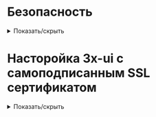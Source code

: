 # Безопасность

<details>
<summary>Показать/скрыть</summary>

# Создание нового пользователя
    adduser x

# Добавление пользователя в группу sudo (опционально, для предоставления админ-доступа)
    usermod -aG sudo x

# Переключение на нового пользователя
    su x

# Создание директории для хранения SSH-ключей
    mkdir -p ~/.ssh

# Открытие файла для добавления публичного ключа
    nano ~/.ssh/authorized_keys

# (Вставьте сюда содержимое публичного ключа из PuTTYgen и сохраните файл)

# Установка корректных прав доступа к директории и файлу ключей
    chmod 700 ~/.ssh
    chmod 600 ~/.ssh/authorized_keys

# Переключение обратно на root (если необходимо)
    exit

# Открытие конфигурационного файла SSH для редактирования
    nano /etc/ssh/sshd_config

Заменить порт

Port 22102

Найдите строку "PermitRootLogin yes" и замените её на "PermitRootLogin no", 

При необходимости измените "PasswordAuthentication yes" на "PasswordAuthentication no"

# Перезапуск службы SSH для применения изменений
    systemctl restart ssh

# Установка UFW
    sudo apt update
    sudo apt install ufw
    sudo ufw allow 22102/tcp #Открыть порт

# Блокировка ICMP-запросов для предотвращения двустороннего пинга
    sudo nano /etc/ufw/before.rules
    
    # ok icmp codes for INPUT
    -A ufw-before-input -p icmp --icmp-type destination-unreachable -j DROP
    -A ufw-before-input -p icmp --icmp-type time-exceeded -j DROP
    -A ufw-before-input -p icmp --icmp-type parameter-problem -j DROP
    -A ufw-before-input -p icmp --icmp-type echo-request -j DROP
    -A ufw-before-input -p icmp --icmp-type source-quench -j DROP

    # ok icmp code for FORWARD
    -A ufw-before-forward -p icmp --icmp-type destination-unreachable -j DROP
    -A ufw-before-forward -p icmp --icmp-type time-exceeded -j DROP
    -A ufw-before-forward -p icmp --icmp-type parameter-problem -j DROP
    -A ufw-before-forward -p icmp --icmp-type echo-request -j DROP

    sudo ufw enable

    reboot

# Проверить статус UFW
    sudo ufw status verbose

#  Вход под root:
    su root(с паролем root), sudo -i (с парлем user)
</details>


# Насторойка 3x-ui с самоподписанным SSL сертификатом

<details>
<summary>Показать/скрыть</summary>

# Скачиваем скрипт
    wget https://raw.githubusercontent.com/kir460/3x/main/ui.sh

# Предоставление прав на выполнение скрипта
    chmod +x ui.sh



# Подробнее

<details>
<summary>Показать/скрыть</summary>

# Обновление
    x-ui
    2

# Восстановление доступа
    x-ui
    10

# Подписка
![image](https://github.com/user-attachments/assets/5cbe56b6-9496-47c5-aadf-6c09d034117d)



</details>
